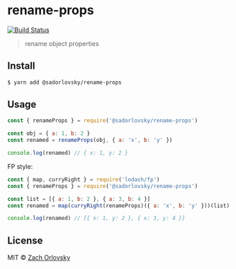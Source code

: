 # rename-props

[![Build Status](https://travis-ci.org/sadorlovsky/rename-props.svg?branch=master)](https://travis-ci.org/sadorlovsky/rename-props)

> rename object properties

## Install

```bash
$ yarn add @sadorlovsky/rename-props
```

## Usage

```js
const { renameProps } = require('@sadorlovsky/rename-props')

const obj = { a: 1, b: 2 }
const renamed = renameProps(obj, { a: 'x', b: 'y' })

console.log(renamed) // { x: 1, y: 2 }
```
FP style:

```js
const { map, curryRight } = require('lodash/fp')
const { renameProps } = require('@sadorlovsky/rename-props')

const list = [{ a: 1, b: 2 }, { a: 3, b: 4 }]
const renamed = map(curryRight(renameProps)({ a: 'x', b: 'y' }))(list)

console.log(renamed) // [{ x: 1, y: 2 }, { x: 3, y: 4 }]
```

## License

MIT © [Zach Orlovsky](https://orlovsky.rocks)
